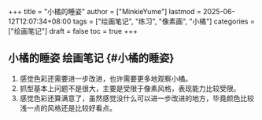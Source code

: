 +++
title = "小橘的睡姿"
author = ["MinkieYume"]
lastmod = 2025-06-12T12:07:34+08:00
tags = ["绘画笔记", "练习", "像素画", "小橘"]
categories = ["绘画笔记"]
draft = false
toc = true
+++

## 小橘的睡姿 <span class="tag"><span class="____">绘画笔记</span></span> {#小橘的睡姿}

1.  感觉色彩还需要进一步改进，也许需要更多地观察小橘。
2.  抓型基本上问题不是很大，主要是受限于像素风格，表现能力比较受限。
3.  感觉色彩还算满意了，虽然感觉没什么可以进一步改进的地方，毕竟颜色比较浅一点的风格还是比较好看点。
